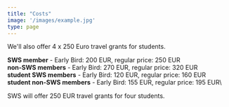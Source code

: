 ```yaml
---
title: "Costs"
image: '/images/example.jpg'
type: page
---
```

We'll also offer 4 x 250 Euro travel grants for students. 

**SWS member** - Early Bird: 200 EUR, regular price: 250 EUR\
**non-SWS members** - Early Bird: 270 EUR, regular price: 320 EUR\
**student SWS members** - Early Bird: 120 EUR, regular price: 160 EUR\
**student non-SWS members** - Early Bird: 155 EUR, regular price: 195 EUR\

SWS will offer 250 EUR travel grants for four students.
